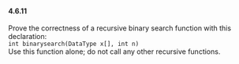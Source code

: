 #### 4.6.11

Prove the correctness of a recursive binary search function with this declaration:
<br/>```int binarysearch(DataType x[], int n)```<br/>
Use this function alone; do not call any other recursive functions.